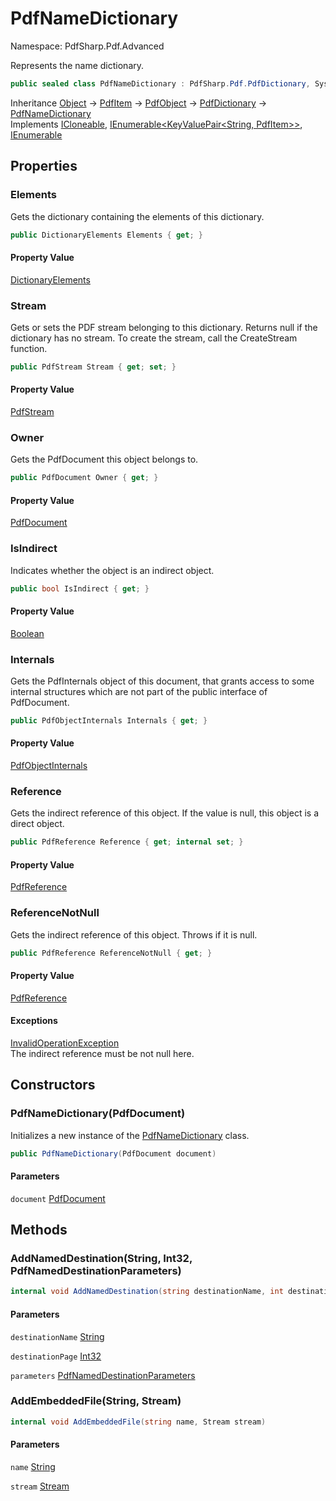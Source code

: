 # PdfNameDictionary

Namespace: PdfSharp.Pdf.Advanced

Represents the name dictionary.

```csharp
public sealed class PdfNameDictionary : PdfSharp.Pdf.PdfDictionary, System.ICloneable, System.Collections.Generic.IEnumerable`1[[System.Collections.Generic.KeyValuePair`2[[System.String, System.Private.CoreLib, Version=6.0.0.0, Culture=neutral, PublicKeyToken=7cec85d7bea7798e],[PdfSharp.Pdf.PdfItem, PdfSharp, Version=0.1.2.0, Culture=neutral, PublicKeyToken=null]], System.Private.CoreLib, Version=6.0.0.0, Culture=neutral, PublicKeyToken=7cec85d7bea7798e]], System.Collections.IEnumerable
```

Inheritance [Object](https://docs.microsoft.com/en-us/dotnet/api/system.object) → [PdfItem](./pdfsharp.pdf.pdfitem) → [PdfObject](./pdfsharp.pdf.pdfobject) → [PdfDictionary](./pdfsharp.pdf.pdfdictionary) → [PdfNameDictionary](./pdfsharp.pdf.advanced.pdfnamedictionary)<br>
Implements [ICloneable](https://docs.microsoft.com/en-us/dotnet/api/system.icloneable), [IEnumerable&lt;KeyValuePair&lt;String, PdfItem&gt;&gt;](https://docs.microsoft.com/en-us/dotnet/api/system.collections.generic.ienumerable-1), [IEnumerable](https://docs.microsoft.com/en-us/dotnet/api/system.collections.ienumerable)

## Properties

### **Elements**

Gets the dictionary containing the elements of this dictionary.

```csharp
public DictionaryElements Elements { get; }
```

#### Property Value

[DictionaryElements](./pdfsharp.pdf.pdfdictionary.dictionaryelements)<br>

### **Stream**

Gets or sets the PDF stream belonging to this dictionary. Returns null if the dictionary has
 no stream. To create the stream, call the CreateStream function.

```csharp
public PdfStream Stream { get; set; }
```

#### Property Value

[PdfStream](./pdfsharp.pdf.pdfdictionary.pdfstream)<br>

### **Owner**

Gets the PdfDocument this object belongs to.

```csharp
public PdfDocument Owner { get; }
```

#### Property Value

[PdfDocument](./pdfsharp.pdf.pdfdocument)<br>

### **IsIndirect**

Indicates whether the object is an indirect object.

```csharp
public bool IsIndirect { get; }
```

#### Property Value

[Boolean](https://docs.microsoft.com/en-us/dotnet/api/system.boolean)<br>

### **Internals**

Gets the PdfInternals object of this document, that grants access to some internal structures
 which are not part of the public interface of PdfDocument.

```csharp
public PdfObjectInternals Internals { get; }
```

#### Property Value

[PdfObjectInternals](./pdfsharp.pdf.advanced.pdfobjectinternals)<br>

### **Reference**

Gets the indirect reference of this object. If the value is null, this object is a direct object.

```csharp
public PdfReference Reference { get; internal set; }
```

#### Property Value

[PdfReference](./pdfsharp.pdf.advanced.pdfreference)<br>

### **ReferenceNotNull**

Gets the indirect reference of this object. Throws if it is null.

```csharp
public PdfReference ReferenceNotNull { get; }
```

#### Property Value

[PdfReference](./pdfsharp.pdf.advanced.pdfreference)<br>

#### Exceptions

[InvalidOperationException](https://docs.microsoft.com/en-us/dotnet/api/system.invalidoperationexception)<br>
The indirect reference must be not null here.

## Constructors

### **PdfNameDictionary(PdfDocument)**

Initializes a new instance of the [PdfNameDictionary](./pdfsharp.pdf.advanced.pdfnamedictionary) class.

```csharp
public PdfNameDictionary(PdfDocument document)
```

#### Parameters

`document` [PdfDocument](./pdfsharp.pdf.pdfdocument)<br>

## Methods

### **AddNamedDestination(String, Int32, PdfNamedDestinationParameters)**

```csharp
internal void AddNamedDestination(string destinationName, int destinationPage, PdfNamedDestinationParameters parameters)
```

#### Parameters

`destinationName` [String](https://docs.microsoft.com/en-us/dotnet/api/system.string)<br>

`destinationPage` [Int32](https://docs.microsoft.com/en-us/dotnet/api/system.int32)<br>

`parameters` [PdfNamedDestinationParameters](./pdfsharp.pdf.advanced.pdfnameddestinationparameters)<br>

### **AddEmbeddedFile(String, Stream)**

```csharp
internal void AddEmbeddedFile(string name, Stream stream)
```

#### Parameters

`name` [String](https://docs.microsoft.com/en-us/dotnet/api/system.string)<br>

`stream` [Stream](https://docs.microsoft.com/en-us/dotnet/api/system.io.stream)<br>
